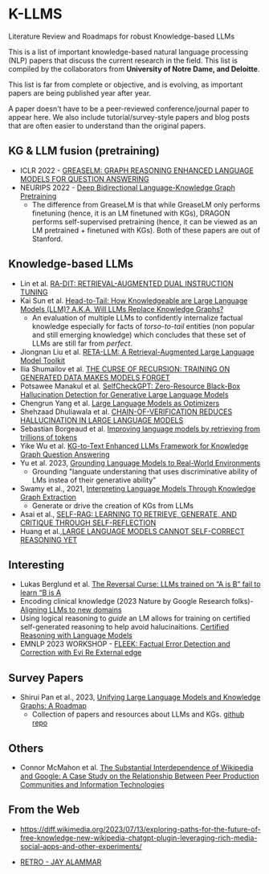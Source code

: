 # K-LLMS
Literature Review and Roadmaps for robust  Knowledge-based LLMs

This is a list of important knowledge-based natural language processing (NLP) papers that discuss the current research in the field. This list is compiled by the collaborators from **University of Notre Dame, and Deloitte**. 

This list is far from complete or objective, and is evolving, as important papers are being published year after year.

A paper doesn't have to be a peer-reviewed conference/journal paper to appear here. We also include tutorial/survey-style papers and blog posts that are often easier to understand than the original papers.


## KG & LLM fusion (pretraining)
* ICLR 2022 - [GREASELM: GRAPH REASONING ENHANCED LANGUAGE MODELS FOR QUESTION ANSWERING](https://arxiv.org/pdf/2201.08860.pdf) 
* NEURIPS 2022 - [Deep Bidirectional Language-Knowledge Graph Pretraining](https://proceedings.neurips.cc/paper_files/paper/2022/file/f224f056694bcfe465c5d84579785761-Supplemental-Conference.pdf) 
  - The difference from GreaseLM is that while GreaseLM only performs finetuning (hence, it is an LM finetuned with KGs), DRAGON performs self-supervised pretraining (hence, it can       be viewed as an LM pretrained + finetuned with KGs). Both of these papers are out of Stanford.

## Knowledge-based LLMs
* Lin et al. [RA-DIT: RETRIEVAL-AUGMENTED DUAL INSTRUCTION TUNING](https://arxiv.org/pdf/2310.01352.pdf)
* Kai Sun et al. [Head-to-Tail: How Knowledgeable are Large Language Models (LLM)? A.K.A. Will LLMs Replace Knowledge Graphs?]( https://arxiv.org/pdf/2308.10168.pdf)
  - An evaluation of multiple LLMs to confidently internalize factual knowledge especially for facts of _torso-to-tail_ entities (non popular and still emerging knowledge) which concludes that these set of LLMs are still far from _perfect_. 
* Jiongnan Liu et al. [RETA-LLM: A Retrieval-Augmented Large Language Model Toolkit](https://arxiv.org/abs/2306.05212)
* Ilia Shumailov et al. [THE CURSE OF RECURSION: TRAINING ON GENERATED DATA MAKES MODELS FORGET](https://arxiv.org/pdf/2305.17493.pdf)
* Potsawee Manakul et al. [SelfCheckGPT: Zero-Resource Black-Box Hallucination Detection for Generative Large Language Models](https://arxiv.org/abs/2303.08896)
* Chengrun Yang et al.  [Large Language Models as Optimizers](https://arxiv.org/abs/2309.03409)
* Shehzaad Dhuliawala et al. [CHAIN-OF-VERIFICATION REDUCES HALLUCINATION IN LARGE LANGUAGE MODELS](https://arxiv.org/pdf/2309.11495.pdf)
* Sebastian Borgeaud et al. [Improving language models by retrieving from trillions of tokens](https://arxiv.org/pdf/2112.04426.pdf)
* Yike Wu et al. [KG-to-Text Enhanced LLMs Framework for Knowledge Graph Question Answering](https://arxiv.org/abs/2309.11206)
* Yu et al. 2023, [Grounding Language Models to Real-World Environments](https://aclanthology.org/2023.acl-long.270.pdf)
  - Grounding "languate understaning that uses discriminative ability of LMs instea of their generative ability"
* Swamy et al., 2021, [Interpreting Language Models Through Knowledge Graph Extraction](https://openreview.net/pdf?id=PW4AGjla3sx)
  - Generate or drive the creation of KGs from LLMs
* Asai et al., [SELF-RAG: LEARNING TO RETRIEVE, GENERATE, AND CRITIQUE THROUGH SELF-REFLECTION](https://arxiv.org/pdf/2310.11511.pdf)
* Huang et al.,[LARGE LANGUAGE MODELS CANNOT SELF-CORRECT REASONING YET](https://arxiv.org/pdf/2310.01798.pdf)

## Interesting

* Lukas Berglund et al. [The Reversal Curse: LLMs trained on “A is B” fail to learn “B is A](https://arxiv.org/pdf/2309.12288.pdf)
* Encoding clinical knowledge (2023 Nature by Google Research folks)- [Aligning LLMs to new domains](https://www.nature.com/articles/s41586-023-06291-2)
* Using logical reasoning to _guide_ an LM allows for training on certified self-generated reasoning to help avoid halucinaitions. [Certified Reasoning with Language Models](https://arxiv.org/pdf/2306.04031.pdf)
* EMNLP 2023 WORKSHOP - [FLEEK: Factual Error Detection and Correction with Evi Re External edge](https://arxiv.org/pdf/2310.17119.pdf)

## Survey Papers

* Shirui Pan et al., 2023, [Unifying Large Language Models and Knowledge Graphs: A Roadmap](https://arxiv.org/abs/2306.08302)
  - Collection of papers and resources about LLMs and KGs. [github repo](https://github.com/RManLuo/Awesome-LLM-KG)   

## Others

* Connor McMahon et al. [The Substantial Interdependence of Wikipedia and Google:  A Case Study on the Relationship Between Peer Production  Communities and Information Technologies](https://ojs.aaai.org/index.php/ICWSM/article/view/14883/14733)

## From the Web

* https://diff.wikimedia.org/2023/07/13/exploring-paths-for-the-future-of-free-knowledge-new-wikipedia-chatgpt-plugin-leveraging-rich-media-social-apps-and-other-experiments/

* [RETRO - JAY ALAMMAR](http://jalammar.github.io/illustrated-retrieval-transformer/)


